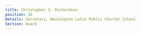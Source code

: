 ```yaml
---
title: Christopher S. Richardson
position: 16
Details: Secretary, Washington Latin Public Charter School
Section: board
---
```


